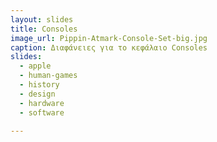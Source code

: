 ```yaml
---
layout: slides
title: Consoles 
image_url: Pippin-Atmark-Console-Set-big.jpg
caption: Διαφάνειες για το κεφάλαιο Consoles
slides:
  - apple
  - human-games
  - history 
  - design
  - hardware
  - software
 
---
```

